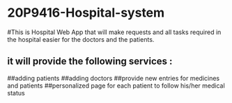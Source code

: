 # 20P9416-Hospital-system

#This is Hospital Web App that will make requests and all tasks required in the hospital easier for the doctors and the patients.
## it will provide the following services :
##adding patients
##adding doctors
##provide new entries for medicines and patients
##personalized page for each patient to follow his/her medical status
